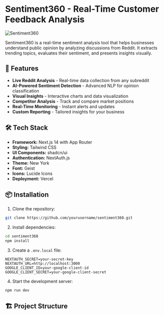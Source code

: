 # Sentiment360 - Real-Time Customer Feedback Analysis

![Sentiment360](public/preview.png)

Sentiment360 is a real-time sentiment analysis tool that helps businesses understand public opinion by analyzing discussions from Reddit. It extracts trending topics, evaluates their sentiment, and presents insights visually.

## 🚀 Features

- **Live Reddit Analysis** - Real-time data collection from any subreddit
- **AI-Powered Sentiment Detection** - Advanced NLP for opinion classification
- **Visual Insights** - Interactive charts and data visualization
- **Competitor Analysis** - Track and compare market positions
- **Real-Time Monitoring** - Instant alerts and updates
- **Custom Reporting** - Tailored insights for your business

## 🛠️ Tech Stack

- **Framework:** Next.js 14 with App Router
- **Styling:** Tailwind CSS
- **UI Components:** shadcn/ui
- **Authentication:** NextAuth.js
- **Theme:** New York
- **Font:** Geist
- **Icons:** Lucide Icons
- **Deployment:** Vercel

## 📦 Installation

1. Clone the repository:
```bash
git clone https://github.com/yourusername/sentiment360.git
```

2. Install dependencies:
```bash
cd sentiment360
npm install
```

3. Create a `.env.local` file:
```env
NEXTAUTH_SECRET=your-secret-key
NEXTAUTH_URL=http://localhost:3000
GOOGLE_CLIENT_ID=your-google-client-id
GOOGLE_CLIENT_SECRET=your-google-client-secret
```

4. Start the development server:
```bash
npm run dev
```

## 🏗️ Project Structure
